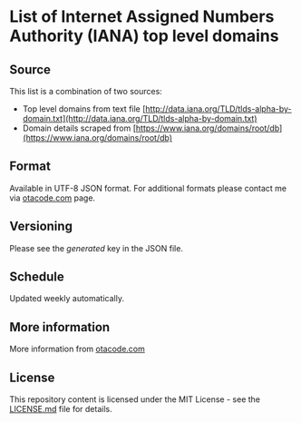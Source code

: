 # List of Internet Assigned Numbers Authority (IANA) top level domains

## Source
This list is a combination of two sources:
- Top level domains from text file [http://data.iana.org/TLD/tlds-alpha-by-domain.txt](http://data.iana.org/TLD/tlds-alpha-by-domain.txt)
- Domain details scraped from [https://www.iana.org/domains/root/db](https://www.iana.org/domains/root/db)

## Format
Available in UTF-8 JSON format. For additional formats please contact me via [otacode.com](https://otacode.com) page.

## Versioning
Please see the *generated* key in the JSON file.

## Schedule
Updated weekly automatically.

## More information
More information from [otacode.com](https://otacode.com)

## License
This repository content is licensed under the MIT License - see the [LICENSE.md](LICENSE.md) file for details.

